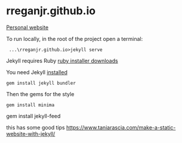# rreganjr.github.io

[Personal website](https://rreganjr.github.io/)

To run locally, in the root of the project open a terminal:

```
 ...\rreganjr.github.io>jekyll serve
```
Jekyll requires Ruby [ruby installer downloads](https://rubyinstaller.org/downloads/)

You need Jekyll [installed](https://jekyllrb.com/docs/installation/)
```
gem install jekyll bundler
```

Then the gems for the style
```
gem install minima
```
gem install jekyll-feed

this has some good tips https://www.taniarascia.com/make-a-static-website-with-jekyll/